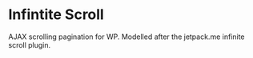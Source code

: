 Infintite Scroll
===============

AJAX scrolling pagination for WP. Modelled after the jetpack.me infinite scroll plugin. 